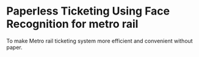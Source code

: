 # Paperless Ticketing Using Face Recognition for metro rail
To make Metro rail ticketing system more efficient and convenient without paper.
